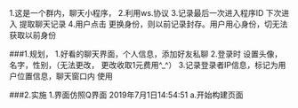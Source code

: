 1.这是一个群内，聊天小程序，
2.利用ws.协议
3.记录最后一次进入程序ID 下次进入 提取聊天记录
4.用户点击 更换身份，则以前记录封存。用户用心身份，切无法获取以前身份


###1.规划，
   1.好看的聊天界面，个人信息，添加好友私聊
   2.登录时 设置头像，名字，性别，（无法更改， 更改收取1元费用^_^）
   3.记录登录者IP信息，标记为用户位置信息，聊天窗口内 使用
   
###2.实施
    1.界面仿照Q界面
      2019年7月1日14:54:51
        a.开始构建页面
